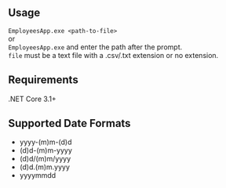 ## Usage

`EmployeesApp.exe <path-to-file>`  
or  
`EmployeesApp.exe` and enter the path after the prompt.  
`file` must be a text file with a .csv/.txt extension or no extension.

## Requirements

.NET Core 3.1+

## Supported Date Formats

- yyyy-(m)m-(d)d
- (d)d-(m)m-yyyy
- (d)d/(m)m/yyyy
- (d)d.(m)m.yyyy
- yyyymmdd
